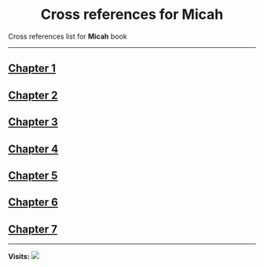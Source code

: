 <div align="center">
  <h1 id="readme">Cross references for <b>Micah</b></h1>
</div>

Cross references list for **Micah** book

---

## [Chapter 1](1.md)
## [Chapter 2](2.md)
## [Chapter 3](3.md)
## [Chapter 4](4.md)
## [Chapter 5](5.md)
## [Chapter 6](6.md)
## [Chapter 7](7.md)


---

**Visits:**
![](https://profile-counter.glitch.me/visitCounter_crossrefsChapterList27/count.svg)
